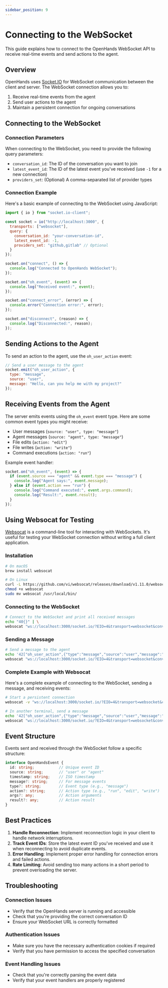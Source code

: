 ```yaml
---
sidebar_position: 9
---
```


# Connecting to the WebSocket

This guide explains how to connect to the OpenHands WebSocket API to receive real-time events and send actions to the agent.

## Overview

OpenHands uses [Socket.IO](https://socket.io/) for WebSocket communication between the client and server. The WebSocket connection allows you to:

1. Receive real-time events from the agent
2. Send user actions to the agent
3. Maintain a persistent connection for ongoing conversations

## Connecting to the WebSocket

### Connection Parameters

When connecting to the WebSocket, you need to provide the following query parameters:

- `conversation_id`: The ID of the conversation you want to join
- `latest_event_id`: The ID of the latest event you've received (use `-1` for a new connection)
- `providers_set`: (Optional) A comma-separated list of provider types

### Connection Example

Here's a basic example of connecting to the WebSocket using JavaScript:

```javascript
import { io } from "socket.io-client";

const socket = io("http://localhost:3000", {
  transports: ["websocket"],
  query: {
    conversation_id: "your-conversation-id",
    latest_event_id: -1,
    providers_set: "github,gitlab" // Optional
  }
});

socket.on("connect", () => {
  console.log("Connected to OpenHands WebSocket");
});

socket.on("oh_event", (event) => {
  console.log("Received event:", event);
});

socket.on("connect_error", (error) => {
  console.error("Connection error:", error);
});

socket.on("disconnect", (reason) => {
  console.log("Disconnected:", reason);
});
```

## Sending Actions to the Agent

To send an action to the agent, use the `oh_user_action` event:

```javascript
// Send a user message to the agent
socket.emit("oh_user_action", {
  type: "message",
  source: "user",
  message: "Hello, can you help me with my project?"
});
```

## Receiving Events from the Agent

The server emits events using the `oh_event` event type. Here are some common event types you might receive:

- User messages (`source: "user", type: "message"`)
- Agent messages (`source: "agent", type: "message"`)
- File edits (`action: "edit"`)
- File writes (`action: "write"`)
- Command executions (`action: "run"`)

Example event handler:

```javascript
socket.on("oh_event", (event) => {
  if (event.source === "agent" && event.type === "message") {
    console.log("Agent says:", event.message);
  } else if (event.action === "run") {
    console.log("Command executed:", event.args.command);
    console.log("Result:", event.result);
  }
});
```

## Using Websocat for Testing

[Websocat](https://github.com/vi/websocat) is a command-line tool for interacting with WebSockets. It's useful for testing your WebSocket connection without writing a full client application.

### Installation

```bash
# On macOS
brew install websocat

# On Linux
curl -L https://github.com/vi/websocat/releases/download/v1.11.0/websocat.x86_64-unknown-linux-musl > websocat
chmod +x websocat
sudo mv websocat /usr/local/bin/
```

### Connecting to the WebSocket

```bash
# Connect to the WebSocket and print all received messages
echo "40{}" | \
websocat "ws://localhost:3000/socket.io/?EIO=4&transport=websocket&conversation_id=your-conversation-id&latest_event_id=-1"
```

### Sending a Message

```bash
# Send a message to the agent
echo '42["oh_user_action",{"type":"message","source":"user","message":"Hello, agent!"}]' | \
websocat "ws://localhost:3000/socket.io/?EIO=4&transport=websocket&conversation_id=your-conversation-id&latest_event_id=-1"
```

### Complete Example with Websocat

Here's a complete example of connecting to the WebSocket, sending a message, and receiving events:

```bash
# Start a persistent connection
websocat -v "ws://localhost:3000/socket.io/?EIO=4&transport=websocket&conversation_id=your-conversation-id&latest_event_id=-1"

# In another terminal, send a message
echo '42["oh_user_action",{"type":"message","source":"user","message":"Can you help me with my project?"}]' | \
websocat "ws://localhost:3000/socket.io/?EIO=4&transport=websocket&conversation_id=your-conversation-id&latest_event_id=-1"
```

## Event Structure

Events sent and received through the WebSocket follow a specific structure:

```typescript
interface OpenHandsEvent {
  id: string;           // Unique event ID
  source: string;       // "user" or "agent"
  timestamp: string;    // ISO timestamp
  message?: string;     // For message events
  type?: string;        // Event type (e.g., "message")
  action?: string;      // Action type (e.g., "run", "edit", "write")
  args?: any;           // Action arguments
  result?: any;         // Action result
}
```

## Best Practices

1. **Handle Reconnection**: Implement reconnection logic in your client to handle network interruptions.
2. **Track Event IDs**: Store the latest event ID you've received and use it when reconnecting to avoid duplicate events.
3. **Error Handling**: Implement proper error handling for connection errors and failed actions.
4. **Rate Limiting**: Avoid sending too many actions in a short period to prevent overloading the server.

## Troubleshooting

### Connection Issues

- Verify that the OpenHands server is running and accessible
- Check that you're providing the correct conversation ID
- Ensure your WebSocket URL is correctly formatted

### Authentication Issues

- Make sure you have the necessary authentication cookies if required
- Verify that you have permission to access the specified conversation

### Event Handling Issues

- Check that you're correctly parsing the event data
- Verify that your event handlers are properly registered